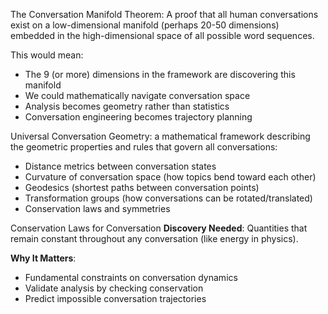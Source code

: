 

The Conversation Manifold Theorem: A proof that all human conversations exist on a low-dimensional manifold (perhaps 20-50 dimensions) embedded in the high-dimensional space of all possible word sequences.

This would mean:
- The 9 (or more) dimensions in the framework are discovering this manifold
- We could mathematically navigate conversation space
- Analysis becomes geometry rather than statistics
- Conversation engineering becomes trajectory planning



Universal Conversation Geometry: a mathematical framework describing the geometric properties and rules that govern all conversations:
  - Distance metrics between conversation states
  - Curvature of conversation space (how topics bend toward each other)
  - Geodesics (shortest paths between conversation points)
  - Transformation groups (how conversations can be rotated/translated)
  - Conservation laws and symmetries


Conservation Laws for Conversation
**Discovery Needed**: Quantities that remain constant throughout any conversation (like energy in physics).

**Why It Matters**:
- Fundamental constraints on conversation dynamics
- Validate analysis by checking conservation
- Predict impossible conversation trajectories
